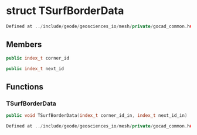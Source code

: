 # struct TSurfBorderData

```cpp
Defined at ../include/geode/geosciences_io/mesh/private/gocad_common.h#109
```

## Members

```cpp
public index_t corner_id

```

```cpp
public index_t next_id

```



## Functions

### TSurfBorderData

```cpp
public void TSurfBorderData(index_t corner_id_in, index_t next_id_in)
```

```cpp
Defined at ../include/geode/geosciences_io/mesh/private/gocad_common.h#111
```



